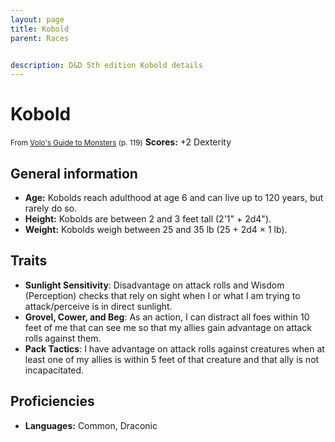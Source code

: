 ```yaml
---
layout: page
title: Kobold
parent: Races


description: D&D 5th edition Kobold details
---
```


# Kobold

<small>From <a target="_blank" href="https://dnd.wizards.com/products/tabletop-games/rpg-products/volos-guide-to-monsters">Volo's Guide to Monsters</a> (p. 119)</small>
**Scores:** +2 Dexterity

## General information

- **Age:** Kobolds reach adulthood at age 6 and can live up to 120 years, but rarely do so.
- **Height:** Kobolds are between 2 and 3 feet tall (2'1" + 2d4").
- **Weight:** Kobolds weigh between 25 and 35 lb (25 + 2d4 × 1 lb).

## Traits

- **Sunlight Sensitivity**: Disadvantage on attack rolls and Wisdom (Perception) checks that rely on sight when I or what I am trying to attack/perceive is in direct sunlight.
- **Grovel, Cower, and Beg**: As an action, I can distract all foes within 10 feet of me that can see me so that my allies gain advantage on attack rolls against them.
- **Pack Tactics**: I have advantage on attack rolls against creatures when at least one of my allies is within 5 feet of that creature and that ally is not incapacitated.

## Proficiencies

- **Languages:** Common, Draconic